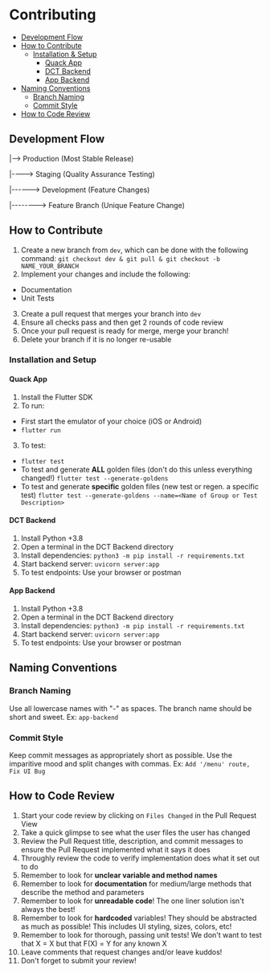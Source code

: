 # Contributing

- [Development Flow](#Development-Flow)
- [How to Contribute](#How-to-Contribute)
  - [Installation & Setup](#Installation-and-Setup)
    - [Quack App](#Quack-App)
	- [DCT Backend](#DCT-Backend)
	- [App Backend](#App-Backend)
- [Naming Conventions](#Naming-Conventions)
  - [Branch Naming](#Branch-Naming)
  - [Commit Style](#Commit-Style)
- [How to Code Review](#How-to-Code-Review)

## Development Flow

|--> Production (Most Stable Release)

|----> Staging (Quality Assurance Testing)

|------> Development (Feature Changes)

|--------> Feature Branch (Unique Feature Change)

## How to Contribute

1. Create a new branch from `dev`, which can be done with the following command: `git checkout dev & git pull & git checkout -b NAME_YOUR_BRANCH`
2. Implement your changes and include the following:
  - Documentation
  - Unit Tests
3. Create a pull request that merges your branch into `dev`
4. Ensure all checks pass and then get 2 rounds of code review
5. Once your pull request is ready for merge, merge your branch! 
6. Delete your branch if it is no longer re-usable

### Installation and Setup

#### Quack App

1. Install the Flutter SDK
2. To run:
  - First start the emulator of your choice (iOS or Android)
  -  `flutter run`
3. To test:
  - `flutter test`
  -  To test and generate **ALL** golden files (don't do this unless everything changed!)
    `flutter test --generate-goldens`
  -  To test and generate **specific** golden files (new test or regen. a specific test)
    `flutter test --generate-goldens --name=<Name of Group or Test Description>`

#### DCT Backend

1. Install Python +3.8
2. Open a terminal in the DCT Backend directory
3. Install dependencies: `python3 -m pip install -r requirements.txt`
4. Start backend server: `uvicorn server:app`
5. To test endpoints: Use your browser or postman

#### App Backend

1. Install Python +3.8
2. Open a terminal in the DCT Backend directory
3. Install dependencies: `python3 -m pip install -r requirements.txt`
4. Start backend server: `uvicorn server:app`
5. To test endpoints: Use your browser or postman

## Naming Conventions

### Branch Naming

Use all lowercase names with "-" as spaces. The branch name should be short and sweet. Ex: `app-backend`

### Commit Style

Keep commit messages as appropriately short as possible. Use the imparitive mood and split changes with commas. Ex: `Add '/menu' route, Fix UI Bug`

## How to Code Review

1. Start your code review by clicking on `Files Changed` in the Pull Request View
2. Take a quick glimpse to see what the user files the user has changed
3. Review the Pull Request title, description, and commit messages to ensure the Pull Request implemented what it says it does
4. Throughly review the code to verify implementation does what it set out to do
  1. Remember to look for **unclear variable and method names**
  2. Remember to look for **documentation** for medium/large methods that describe the method and parameters
  3. Remember to look for **unreadable code**! The one liner solution isn't always the best!
  4. Remember to look for **hardcoded** variables! They should be abstracted as much as possible!
      This includes UI styling, sizes, colors, etc!
  5. Remember to look for thorough, passing unit tests! We don't want to test that X = X but that F(X) = Y for any known X
5. Leave comments that request changes and/or leave kuddos!
6. Don't forget to submit your review!
